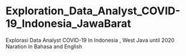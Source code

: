 # Exploration_Data_Analyst_COVID-19_Indonesia_JawaBarat
Explorasi Data Analyst COVID-19 In Indonesia , West Java until 2020
Naration in Bahasa and English
